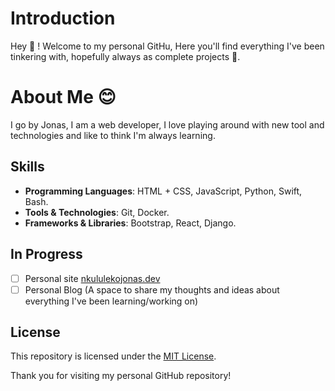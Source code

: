 # Introduction

Hey 👋 ! Welcome to my personal GitHu, Here you'll find everything I've been tinkering with, hopefully always as complete projects 🤞.

# About Me 😊

I go by Jonas, I am a web developer, I love playing around with new tool and technologies and like to think I'm always learning.

## Skills

- **Programming Languages**: HTML + CSS, JavaScript, Python, Swift, Bash.
- **Tools & Technologies**: Git, Docker.
- **Frameworks & Libraries**: Bootstrap, React, Django.

## In Progress
- [ ] Personal site [nkululekojonas.dev](https://www.nkululekojonas.dev)
- [ ] Personal Blog (A space to share my thoughts and ideas about everything I've been learning/working on)

## License

This repository is licensed under the [MIT License](LICENSE).

Thank you for visiting my personal GitHub repository!
